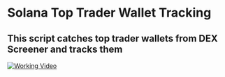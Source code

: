 # Solana Top Trader Wallet Tracking


## This script catches top trader wallets from DEX Screener and tracks them

[![Working Video]({image-url})]({https://github.com/0xluckyray/solana_wallet-track/blob/main/Solana_wallet_track.mp4} "Working Video")



